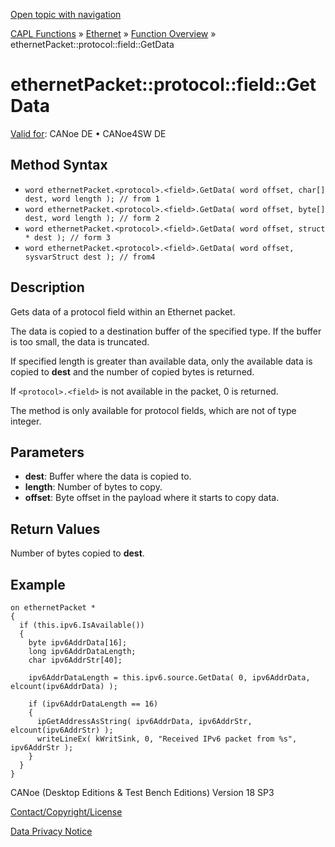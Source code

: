 [Open topic with navigation](../../../../../CANoeDEFamily.htm#Topics/CAPLFunctions/IP/Methods/CAPLfunctionProtocolFieldGetData.md)

[CAPL Functions](../../CAPLfunctions.md) » [Ethernet](../CAPLEthernetStartPage.md) » [Function Overview](../CAPLfunctionsIPOverview.md) » ethernetPacket::protocol::field::GetData

# ethernetPacket::protocol::field::GetData

[Valid for](../../../Shared/FeatureAvailability.md): CANoe DE • CANoe4SW DE

## Method Syntax

- `word ethernetPacket.<protocol>.<field>.GetData( word offset, char[] dest, word length ); // from 1`
- `word ethernetPacket.<protocol>.<field>.GetData( word offset, byte[] dest, word length ); // form 2`
- `word ethernetPacket.<protocol>.<field>.GetData( word offset, struct * dest ); // form 3`
- `word ethernetPacket.<protocol>.<field>.GetData( word offset, sysvarStruct dest ); // from4`

## Description

Gets data of a protocol field within an Ethernet packet.

The data is copied to a destination buffer of the specified type. If the buffer is too small, the data is truncated.

If specified length is greater than available data, only the available data is copied to **dest** and the number of copied bytes is returned.

If `<protocol>.<field>` is not available in the packet, 0 is returned.

The method is only available for protocol fields, which are not of type integer.

## Parameters

- **dest**: Buffer where the data is copied to.
- **length**: Number of bytes to copy.
- **offset**: Byte offset in the payload where it starts to copy data.

## Return Values

Number of bytes copied to **dest**.

## Example

```plaintext
on ethernetPacket *
{
  if (this.ipv6.IsAvailable())
  {
    byte ipv6AddrData[16];
    long ipv6AddrDataLength;
    char ipv6AddrStr[40];

    ipv6AddrDataLength = this.ipv6.source.GetData( 0, ipv6AddrData, elcount(ipv6AddrData) );

    if (ipv6AddrDataLength == 16)
    {
      ipGetAddressAsString( ipv6AddrData, ipv6AddrStr, elcount(ipv6AddrStr) );
      writeLineEx( kWritSink, 0, "Received IPv6 packet from %s", ipv6AddrStr );
    }
  }
}
```

CANoe (Desktop Editions & Test Bench Editions) Version 18 SP3

[Contact/Copyright/License](../../../Shared/ContactCopyrightLicense.md)

[Data Privacy Notice](https://www.vector.com/int/en/company/get-info/privacy-policy/)
